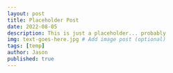 ```yaml
---
layout: post
title: Placeholder Post
date: 2022-08-05
description: This is just a placeholder... probably
img: text-goes-here.jpg # Add image post (optional)
tags: [temp]
author: Jason
published: true
---
```

